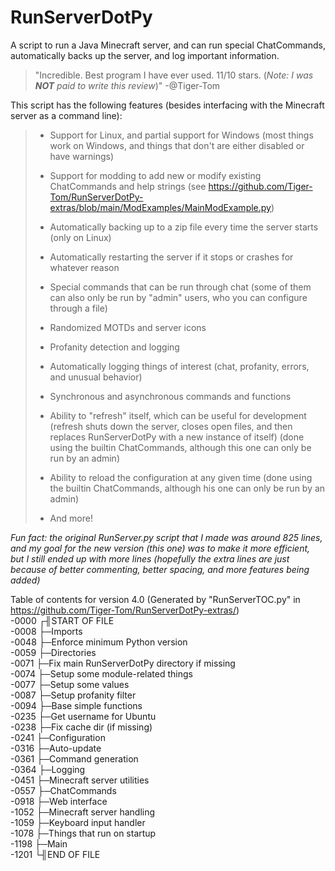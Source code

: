 # RunServerDotPy
A script to run a Java Minecraft server, and can run special ChatCommands, automatically backs up the server, and log important information.
> "Incredible. Best program I have ever used. 11/10 stars. (_Note: I was __NOT__ paid to write this review_)" -@Tiger-Tom

This script has the following features (besides interfacing with the Minecraft server as a command line):

>- Support for Linux, and partial support for Windows (most things work on Windows, and things that don't are either disabled or have warnings)
>
>- Support for modding to add new or modify existing ChatCommands and help strings (see https://github.com/Tiger-Tom/RunServerDotPy-extras/blob/main/ModExamples/MainModExample.py)
>
>- Automatically backing up to a zip file every time the server starts (only on Linux)
>
>- Automatically restarting the server if it stops or crashes for whatever reason
>
>- Special commands that can be run through chat (some of them can also only be run by "admin" users, who you can configure through a file)
>
>- Randomized MOTDs and server icons
>
>- Profanity detection and logging
>
>- Automatically logging things of interest (chat, profanity, errors, and unusual behavior)
>
>- Synchronous and asynchronous commands and functions
>
>- Ability to "refresh" itself, which can be useful for development (refresh shuts down the server, closes open files, and then replaces RunServerDotPy with a new instance of itself) (done using the builtin ChatCommands, although this one can only be run by an admin)
>
>- Ability to reload the configuration at any given time (done using the builtin ChatCommands, although his one can only be run by an admin)
>
>- And more!

_Fun fact: the original RunServer.py script that I made was around 825 lines, and my goal for the new version (this one) was to make it more efficient, but I still ended up with more lines (hopefully the extra lines are just because of better commenting, better spacing, and more features being added)_

Table of contents for version 4.0 (Generated by "RunServerTOC.py" in https://github.com/Tiger-Tom/RunServerDotPy-extras/)  
-0000 ┌╢START OF FILE  
-0008 ├─Imports  
-0048 ├─Enforce minimum Python version  
-0059 ├─Directories  
-0071 ├─Fix main RunServerDotPy directory if missing  
-0074 ├─Setup some module-related things  
-0077 ├─Setup some values  
-0087 ├─Setup profanity filter  
-0094 ├─Base simple functions  
-0235 ├─Get username for Ubuntu  
-0238 ├─Fix cache dir (if missing)  
-0241 ├─Configuration  
-0316 ├─Auto-update  
-0361 ├─Command generation  
-0364 ├─Logging  
-0451 ├─Minecraft server utilities  
-0557 ├─ChatCommands  
-0918 ├─Web interface  
-1052 ├─Minecraft server handling  
-1059 ├─Keyboard input handler  
-1078 ├─Things that run on startup  
-1198 ├─Main  
-1201 └╢END OF FILE  
